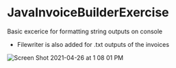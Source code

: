 # JavaInvoiceBuilderExercise

Basic excerice for formatting string outputs on console

- Filewriter is also added for .txt outputs of the invoices

![Screen Shot 2021-04-26 at 1 08 01 PM](https://user-images.githubusercontent.com/59070545/116066475-c83eea80-a690-11eb-924c-1b13091add01.png)


